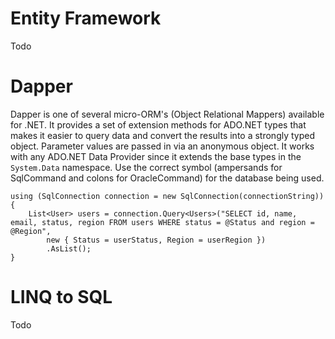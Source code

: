 # Entity Framework

Todo

# Dapper

Dapper is one of several micro-ORM's (Object Relational Mappers) available
for .NET. It provides a set of extension methods for ADO.NET types that
makes it easier to query data and convert the results into a strongly
typed object. Parameter values are passed in via an anonymous object. It
works with any ADO.NET Data Provider since it extends the base types
in the `System.Data` namespace. Use the correct symbol (ampersands for
SqlCommand and colons for OracleCommand) for the database being used.

    using (SqlConnection connection = new SqlConnection(connectionString))
    {
        List<User> users = connection.Query<Users>("SELECT id, name, email, status, region FROM users WHERE status = @Status and region = @Region",
            new { Status = userStatus, Region = userRegion })
            .AsList();
    }

# LINQ to SQL

Todo